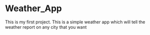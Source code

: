 # Weather_App
This is my first project. This is a simple weather app which will tell the weather report on any city that you want
